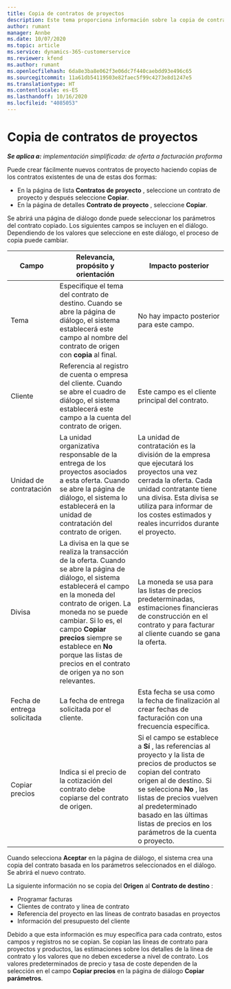 ```yaml
---
title: Copia de contratos de proyectos
description: Este tema proporciona información sobre la copia de contratos de proyectos en Project Operations.
author: rumant
manager: Annbe
ms.date: 10/07/2020
ms.topic: article
ms.service: dynamics-365-customerservice
ms.reviewer: kfend
ms.author: rumant
ms.openlocfilehash: 6da8e3ba8e062f3e06dc7f440caebdd93e496c65
ms.sourcegitcommit: 11a61db54119503e82faec5f99c4273e8d1247e5
ms.translationtype: HT
ms.contentlocale: es-ES
ms.lasthandoff: 10/16/2020
ms.locfileid: "4085053"
---
```

# <a name="copying-project-contracts"></a>Copia de contratos de proyectos

_**Se aplica a:** implementación simplificada: de oferta a facturación proforma_

Puede crear fácilmente nuevos contratos de proyecto haciendo copias de los contratos existentes de una de estas dos formas: 

  - En la página de lista **Contratos de proyecto** , seleccione un contrato de proyecto y después seleccione **Copiar**.
  - En la página de detalles **Contrato de proyecto** , seleccione **Copiar**.

Se abrirá una página de diálogo donde puede seleccionar los parámetros del contrato copiado. Los siguientes campos se incluyen en el diálogo. Dependiendo de los valores que seleccione en este diálogo, el proceso de copia puede cambiar.

| **Campo** | **Relevancia, propósito y orientación** | **Impacto posterior** |
| --- | --- | --- |
| Tema | Especifique el tema del contrato de destino. Cuando se abre la página de diálogo, el sistema establecerá este campo al nombre del contrato de origen con **copia** al final. | No hay impacto posterior para este campo. |
| Cliente | Referencia al registro de cuenta o empresa del cliente. Cuando se abre el cuadro de diálogo, el sistema establecerá este campo a la cuenta del contrato de origen. | Este campo es el cliente principal del contrato. |
| Unidad de contratación | La unidad organizativa responsable de la entrega de los proyectos asociados a esta oferta. Cuando se abre la página de diálogo, el sistema lo establecerá en la unidad de contratación del contrato de origen. | La unidad de contratación es la división de la empresa que ejecutará los proyectos una vez cerrada la oferta. Cada unidad contratante tiene una divisa. Esta divisa se utiliza para informar de los costes estimados y reales incurridos durante el proyecto. |
| Divisa | La divisa en la que se realiza la transacción de la oferta. Cuando se abre la página de diálogo, el sistema establecerá el campo en la moneda del contrato de origen. La moneda no se puede cambiar. Si lo es, el campo **Copiar precios** siempre se establece en **No** porque las listas de precios en el contrato de origen ya no son relevantes. | La moneda se usa para las listas de precios predeterminadas, estimaciones financieras de construcción en el contrato y para facturar al cliente cuando se gana la oferta. |
| Fecha de entrega solicitada | La fecha de entrega solicitada por el cliente. | Esta fecha se usa como la fecha de finalización al crear fechas de facturación con una frecuencia específica. |
| Copiar precios | Indica si el precio de la cotización del contrato debe copiarse del contrato de origen. | Si el campo se establece a **Sí** , las referencias al proyecto y la lista de precios de productos se copian del contrato origen al de destino. Si se selecciona **No** , las listas de precios vuelven al predeterminado basado en las últimas listas de precios en los parámetros de la cuenta o proyecto. |

Cuando selecciona **Aceptar** en la página de diálogo, el sistema crea una copia del contrato basada en los parámetros seleccionados en el diálogo. Se abrirá el nuevo contrato.

La siguiente información no se copia del **Origen** al **Contrato de destino** :

  - Programar facturas
  - Clientes de contrato y línea de contrato
  - Referencia del proyecto en las líneas de contrato basadas en proyectos
  - Información del presupuesto del cliente

Debido a que esta información es muy específica para cada contrato, estos campos y registros no se copian. Se copian las líneas de contrato para proyectos y productos, las estimaciones sobre los detalles de la línea de contrato y los valores que no deben excederse a nivel de contrato. Los valores predeterminados de precio y tasa de coste dependen de la selección en el campo **Copiar precios** en la página de diálogo **Copiar parámetros**.
